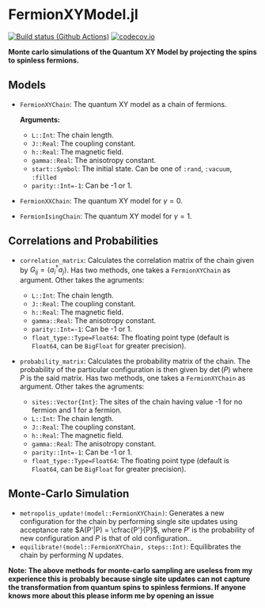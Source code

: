 # FermionXYModel.jl

[![Build status (Github Actions)](https://github.com/JaydevSR/FermionXYModels.jl/workflows/CI/badge.svg)](https://github.com/JaydevSR/FermionXYModels.jl/actions)
[![codecov.io](http://codecov.io/github/JaydevSR/FermionXYModels.jl/coverage.svg?branch=main)](http://codecov.io/github/JaydevSR/FermionXYModels.jl?branch=main)

**Monte carlo simulations of the Quantum XY Model by projecting the spins to spinless fermions.**

## Models

- `FermionXYChain`: The quantum XY model as a chain of fermions.

    **Arguments:**
    - `L::Int`: The chain length.
    - `J::Real`: The coupling constant.
    - `h::Real`: The magnetic field.
    - `gamma::Real`: The anisotropy constant.
    - `start::Symbol`: The initial state. Can be one of `:rand`, `:vacuum`, `:filled`
    - `parity::Int=-1`: Can be -1 or 1.

- `FermionXXChain`: The quantum XY model for $\gamma=0$.

- `FermionIsingChain`: The quantum XY model for $\gamma=1$.

## Correlations and Probabilities
- `correlation_matrix`: Calculates the correlation matrix of the chain given by $G_{ij} = \langle a_i^\dagger a_j\rangle$. Has two methods, one takes a `FermionXYChain` as argument. Other takes the agruments:

    - `L::Int`: The chain length.
    - `J::Real`: The coupling constant.
    - `h::Real`: The magnetic field.
    - `gamma::Real`: The anisotropy constant.
    - `parity::Int=-1`: Can be -1 or 1.
    - `float_type::Type=Float64`: The floating point type (default is `Float64`, can be `BigFloat` for greater precision).

- `probability_matrix`: Calculates the probability matrix of the chain. The probability of the particular configuration is then given by $\det(P)$ where $P$ is the said matrix. Has two methods, one takes a `FermionXYChain` as argument. Other takes the agruments:

    - `sites::Vector{Int}`: The sites of the chain having value -1 for no fermion and 1 for a fermion.
    - `L::Int`: The chain length.
    - `J::Real`: The coupling constant.
    - `h::Real`: The magnetic field.
    - `gamma::Real`: The anisotropy constant.
    - `parity::Int=-1`: Can be -1 or 1.
    - `float_type::Type=Float64`: The floating point type (default is `Float64`, can be `BigFloat` for greater precision).

## Monte-Carlo Simulation
- `metropolis_update!(model::FermionXYChain)`: Generates a new configuration for the chain by performing single site updates using acceptance rate $A(P'|P) = \cfrac{P'}{P}$, where $P'$ is the probability of new configuration and $P$ is that of old configuration..
- `equilibrate!(model::FermionXYChain, steps::Int)`: Equilibrates the chain by performing $N$ updates.

**Note: The above methods for monte-carlo sampling are useless from my experience this is probably because single site updates can not capture the transformation from quantum spins to spinless fermions. If anyone knows more about this please inform me by opening an issue**

